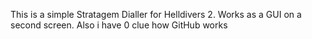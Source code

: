 This is a simple Stratagem Dialler for Helldivers 2. Works as a GUI on a second screen.
Also i have 0 clue how GitHub works
